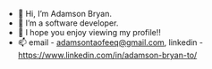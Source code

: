 - 👋 Hi, I’m Adamson Bryan.
- 👀 I’m a software developer. 
- 🌱 I hope you enjoy viewing my profile!!
- 📫 email - adamsontaofeeq@gmail.com, linkedin - https://www.linkedin.com/in/adamson-bryan-to/

<!---
BryanAdamson/BryanAdamson is a ✨ special ✨ repository because its `README.md` (this file) appears on your GitHub profile.
You can click the Preview link to take a look at your changes.
--->
